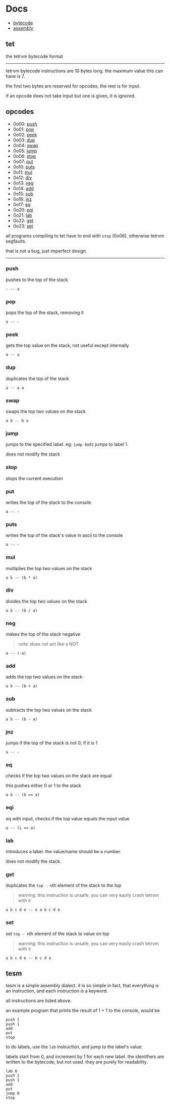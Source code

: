 # Docs

- [bytecode](#tet)
- [assembly](#tesm)


## tet

the tetrvm bytecode format
***

tetrvm bytecode instructions are 10 bytes long. the maximum value this can have is 7.

the first two bytes are reserved for opcodes, the rest is for input.

if an opcode does not take input but one is given, it is ignored.

## opcodes
- 0o00: [push](#push)
- 0o01: [pop](#pop)
- 0o02: [peek](#peek)
- 0o03: [dup](#dup)
- 0o04: [swap](#swap)
- 0o05: [jump](#jump)
- 0o06: [stop](#stop)
- 0o07: [put](#put)
- 0o10: [puts](#puts)
- 0o11: [mul](#mul)
- 0o12: [div](#div)
- 0o13: [neg](#neg)
- 0o14: [add](#add)
- 0o15: [sub](#sub)
- 0o16: [jnz](#jnz)
- 0o17: [eq](#eq)
- 0o20: [eqi](#eqi)
- 0o21: [lab](#lab)
- 0o22: [get](#get)
- 0o23: [set](#set)

all programs compiling to tet have to end with `stop` (0o06), otherwise tetrvm segfaults.

that is not a bug, just imperfect design.
***
### push
pushes to the top of the stack

`- -- a`

### pop
pops the top of the stack, removing it

`a -- -`

### peek
gets the top value on the stack, not useful except internally

`a -- a`

### dup
duplicates the top of the stack

`a -- a a`

### swap
swaps the top two values on the stack

`a b -- b a`

### jump
jumps to the specified label. eg: `jump 0o01` jumps to label 1.

does not modify the stack

### stop
stops the current execution

### put
writes the top of the stack to the console

`a -- -`

### puts
writes the top of the stack's value in ascii to the console

`a -- -`

### mul
multiplies the top two values on the stack

`a b -- (b * a)`

### div
divides the top two values on the stack

`a b -- (b / a)`

### neg
makes the top of the stack negative
> note: does not act like a NOT

`a -- (-a)`

### add
adds the top two values on the stack

`a b -- (b + a)`

### sub
subtracts the top two values on the stack

`a b -- (b - a)`

### jnz
jumps if the top of the stack is not 0; if it is 1

`a -- -`

### eq
checks if the top two values on the stack are equal

this pushes either 0 or 1 to the stack

`a b -- (b == a)`

### eqi
eq with input, checks if the top value equals the input value

`a -- (i == a)`

### lab
introduces a label. the value/name should be a number.

does not modify the stack.

### get
duplicates the `top - n`th element of the stack to the top

> warning: this instruction is unsafe. you can very easily crash tetrvm with it

`a b c d e -- e a b c d e`

### set
set `top - n`th element of the stack to value on top

> warning: this instruction is unsafe. you can very easily crash tetrvm with it

`a b c d e -- b c d a`

## tesm

tesm is a simple assembly dialect. it is so simple in fact, that everything is an instruction, and each instruction is a keyword.

all instructions are listed above.

an example program that prints the result of 1 + 1 to the console, would be
```
push 1
push 1
add
put
stop
```

to do labels, use the `lab` instruction, and jump to the label's value:

labels start from 0, and increment by 1 for each new label. the identifiers are written to the bytecode, but not used. they are purely for readability.
```
lab 0
push 1
push 1
add
put
jump 0
stop
```